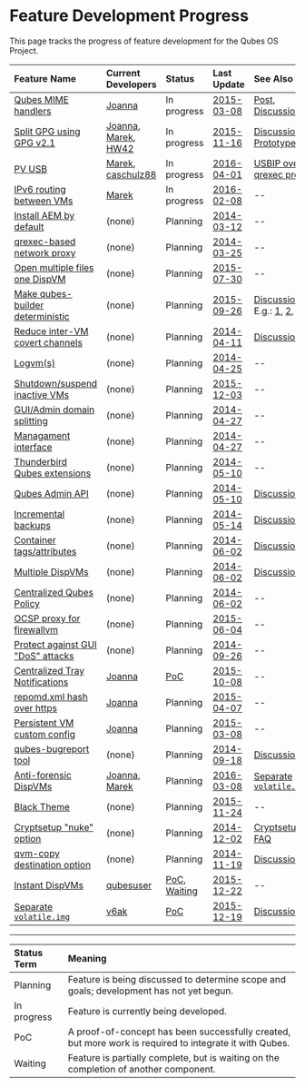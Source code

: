 Feature Development Progress
============================

This page tracks the progress of feature development for the Qubes OS Project.


| Feature Name | Current Developers | Status | Last Update | See Also |
|:-------------|:-------------------|:-------|:------------|:---------|
| [Qubes MIME handlers](https://github.com/QubesOS/qubes-issues/issues/441) | [Joanna] | In progress | [2015-03-08](https://github.com/QubesOS/qubes-issues/issues/441#issuecomment-77756725) | [Post](http://theinvisiblethings.blogspot.com/2013/02/converting-untrusted-pdfs-into-trusted.html), [Discussion](https://groups.google.com/d/msgid/qubes-users/dc777e37-a4a2-4ea8-bb80-4b5fb5aceeac%40googlegroups.com) |
| [Split GPG using GPG v2.1](https://github.com/QubesOS/qubes-issues/issues/474) | [Joanna], [Marek], [HW42] | In progress | [2015-11-16](https://github.com/QubesOS/qubes-issues/issues/474#issuecomment-156885755) | [Discussion](https://groups.google.com/d/msgid/qubes-devel/20150309013432.GA2361%40mail-itl), [Prototype](https://git.ipsumj.de/hw42/qubes/split-gpg2.git) |
| [PV USB](https://github.com/QubesOS/qubes-issues/issues/531) | [Marek], [caschulz88] | In progress | [2016-04-01](https://github.com/QubesOS/qubes-issues/issues/531#ref-commit-046149e) | [USBIP over qrexec proxy](https://github.com/QubesOS/qubes-app-linux-usb-proxy) |
| [IPv6 routing between VMs](https://github.com/QubesOS/qubes-issues/issues/718) | [Marek] | In progress | [2016-02-08](https://github.com/QubesOS/qubes-issues/issues/718#issuecomment-181585916) | -- |
| [Install AEM by default](https://github.com/QubesOS/qubes-issues/issues/803) | (none) | Planning | [2014-03-12](https://github.com/QubesOS/qubes-issues/issues/803#issue-60265574) | -- |
| [qrexec-based network proxy](https://github.com/QubesOS/qubes-issues/issues/806) | (none) | Planning | [2014-03-25](https://github.com/QubesOS/qubes-issues/issues/806) | -- |
| [Open multiple files one DispVM](https://github.com/QubesOS/qubes-issues/issues/814) | (none) | Planning | [2015-07-30](https://github.com/QubesOS/qubes-issues/issues/814#event-369272806) | -- |
| [Make qubes-builder deterministic](https://github.com/QubesOS/qubes-issues/issues/816) | (none) | Planning | [2015-09-26](https://github.com/QubesOS/qubes-issues/issues/816#issuecomment-143494764) | [Discussion](https://groups.google.com/d/topic/qubes-devel/D2Ca4Ef-dh4/discussion), E.g.: [1](https://wiki.debian.org/ReproducibleBuilds), [2](https://github.com/kholia/ReproducibleBuilds), [3](http://securityblog.redhat.com/2013/09/18/reproducible-builds-for-fedora/) |
| [Reduce inter-VM covert channels](https://github.com/QubesOS/qubes-issues/issues/817) | (none) | Planning | [2014-04-11](https://github.com/QubesOS/qubes-issues/issues/817#issue-60265645) | [Discussion](https://groups.google.com/forum/#!topic/qubes-users/AqZV65yZLuU) |
| [Logvm(s)](https://github.com/QubesOS/qubes-issues/issues/830) | (none) | Planning | [2014-04-25](https://github.com/QubesOS/qubes-issues/issues/830#issue-60265831) | -- |
| [Shutdown/suspend inactive VMs](https://github.com/QubesOS/qubes-issues/issues/832) | (none) | Planning | [2015-12-03](https://github.com/QubesOS/qubes-issues/issues/832#issuecomment-161634350) | -- |
| [GUI/Admin domain splitting](https://github.com/QubesOS/qubes-issues/issues/833) | (none) | Planning | [2014-04-27](https://github.com/QubesOS/qubes-issues/issues/833#issue-60265848) | -- |
| [Managament interface](https://github.com/QubesOS/qubes-issues/issues/835) | (none) | Planning | [2014-04-27](https://github.com/QubesOS/qubes-issues/issues/835#issue-60265850) | -- |
| [Thunderbird Qubes extensions](https://github.com/QubesOS/qubes-issues/issues/845) | (none) | Planning | [2014-05-10](https://github.com/QubesOS/qubes-issues/issues/845#issuecomment-77761894) | -- |
| [Qubes Admin API](https://github.com/QubesOS/qubes-issues/issues/853) | (none) | Planning | [2014-05-10](https://github.com/QubesOS/qubes-issues/issues/853#issue-60266013) | [Discussion](https://groups.google.com/d/msg/qubes-devel/f2gDpXE3NJ8/_kH7LUrzJ80J) |
| [Incremental backups](https://github.com/QubesOS/qubes-issues/issues/858) | (none) | Planning | [2014-05-14](https://github.com/QubesOS/qubes-issues/issues/858#issuecomment-77762096) | [Discussion](https://groups.google.com/d/msg/qubes-devel/Gcrb7KQVcMk/CK-saQU_1HYJ) |
| [Container tags/attributes](https://github.com/QubesOS/qubes-issues/issues/865) | (none) | Planning | [2014-06-02](https://github.com/QubesOS/qubes-issues/issues/865#issue-60266120) | [Discussion](https://groups.google.com/forum/#!topic/qubes-devel/qzM5QRE8Ua8) |
| [Multiple DispVMs](https://github.com/QubesOS/qubes-issues/issues/866) | (none) | Planning | [2014-06-02](https://github.com/QubesOS/qubes-issues/issues/866#issue-60266121) | [Discussion](https://groups.google.com/forum/#!topic/qubes-devel/uQJL7I70GQs) |
| [Centralized Qubes Policy](https://github.com/QubesOS/qubes-issues/issues/867) | (none) | Planning | [2014-06-02](https://github.com/QubesOS/qubes-issues/issues/867#issue-60266123) | -- |
| [OCSP proxy for firewallvm](https://github.com/QubesOS/qubes-issues/issues/879) | (none) | Planning | [2015-06-04](https://github.com/QubesOS/qubes-issues/issues/879#issuecomment-108655591) | -- |
| [Protect against GUI "DoS" attacks](https://github.com/QubesOS/qubes-issues/issues/881) | (none) | Planning | [2014-09-26](https://github.com/QubesOS/qubes-issues/issues/881#issuecomment-77762317) | -- |
| [Centralized Tray Notifications](https://github.com/QubesOS/qubes-issues/issues/889) | [Joanna] | [PoC](https://groups.google.com/d/msg/qubes-devel/1Lzv9SQCzFc/4gKx06iKRD4J) | [2015-10-08](https://github.com/QubesOS/qubes-issues/issues/889#issuecomment-146660411) | -- |
| [repomd.xml hash over https](https://github.com/QubesOS/qubes-issues/issues/891) | [Joanna] | Planning | [2015-04-07](https://github.com/QubesOS/qubes-issues/issues/891#issuecomment-90648284) | -- |
| [Persistent VM custom config](https://github.com/QubesOS/qubes-issues/issues/895) | [Joanna] | Planning | [2015-03-08](https://github.com/QubesOS/qubes-issues/issues/895#issue-60266383) | -- |
| [qubes-bugreport tool](https://github.com/QubesOS/qubes-issues/issues/901) | (none) | Planning | [2014-09-18](https://github.com/QubesOS/qubes-issues/issues/901#issue-60266440) | [Discussion](https://groups.google.com/forum/#!topic/qubes-users/KUwfPI7Ma1Q) |
| [Anti-forensic DispVMs](https://github.com/QubesOS/qubes-issues/issues/904) | [Joanna], [Marek] | Planning | [2016-03-08](https://github.com/QubesOS/qubes-issues/issues/904#issuecomment-193953355) | [Separate `volatile.img`](https://github.com/QubesOS/qubes-issues/issues/1527) |
| [Black Theme](https://github.com/QubesOS/qubes-issues/issues/911) | (none) | Planning | [2015-11-24](https://github.com/QubesOS/qubes-issues/issues/911#issuecomment-159378308) | -- |
| [Cryptsetup "nuke" option](https://github.com/QubesOS/qubes-issues/issues/921) | (none) | Planning | [2014-12-02](https://github.com/QubesOS/qubes-issues/issues/921#issuecomment-77762583) | [Cryptsetup FAQ](https://github.com/mbroz/cryptsetup/blob/master/FAQ) |
| [qvm-copy destination option](https://github.com/QubesOS/qubes-issues/issues/930) | (none) | Planning | [2014-11-19](https://github.com/QubesOS/qubes-issues/issues/930#issue-60266621) | [Discussion](https://groups.google.com/forum/#!topic/qubes-users/LBVQDhgHu7U) |
| [Instant DispVMs](https://github.com/QubesOS/qubes-issues/issues/1512) | [qubesuser] | [PoC](https://github.com/qubesuser/qubes-core-admin/tree/insta_dvm), [Waiting](https://github.com/QubesOS/qubes-issues/issues/1512#issuecomment-166640065) | [2015-12-22](https://github.com/QubesOS/qubes-issues/issues/1512#issuecomment-166716447) | -- |
| [Separate `volatile.img`](https://github.com/QubesOS/qubes-issues/issues/1527) | [v6ak] | [PoC](https://groups.google.com/forum/#!topic/qubes-users/X0BBZ-kfix0) | [2015-12-19](https://groups.google.com/d/msg/qubes-users/X0BBZ-kfix0/UADwGKnlBwAJ) | [Discussion](https://groups.google.com/forum/#!topic/qubes-users/X0BBZ-kfix0) |

-------------------------

| Status Term | Meaning |
|:------------|:--------|
| Planning    | Feature is being discussed to determine scope and goals; development has not yet begun. |
| In progress | Feature is currently being developed. |
| PoC         | A proof-of-concept has been successfully created, but more work is required to integrate it with Qubes. |
| Waiting     | Feature is partially complete, but is waiting on the completion of another component. |



[Joanna]: https://github.com/rootkovska
[Marek]: https://github.com/marmarek
[HW42]: https://github.com/HW42
[caschulz88]: https://github.com/caschulz88
[qubesuser]: https://github.com/qubesuser
[v6ak]: https://github.com/v6ak
